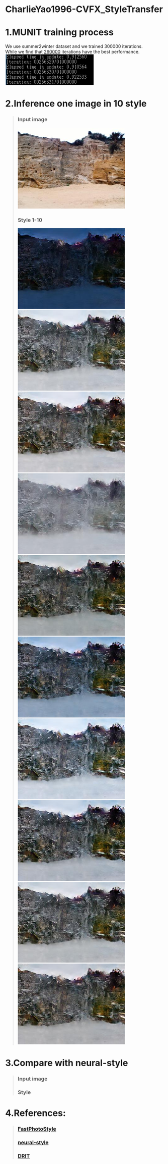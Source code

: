 # CharlieYao1996-CVFX_StyleTransfer

  # 1.MUNIT training process 
  We use summer2winter dataset and we trained 300000 iterations.
  <br>
  While we find that [260000](https://drive.google.com/open?id=1rNTlx2EP3eSrqZApuqMtahHxBug94vxM) iterations have the best performance.
  <br>
  ![image](train.png)
  # 2.Inference one image in 10 style
  >### Input image
  >![image](/summer2winter_yosemite256_1/input.jpg)
  >### Style 1-10
  >![image](/summer2winter_yosemite256_1/output000.jpg) ![image](/summer2winter_yosemite256_1/output001.jpg)
  >![image](/summer2winter_yosemite256_1/output002.jpg) ![image](/summer2winter_yosemite256_1/output003.jpg)
  >![image](/summer2winter_yosemite256_1/output004.jpg) ![image](/summer2winter_yosemite256_1/output005.jpg)
  >![image](/summer2winter_yosemite256_1/output006.jpg) ![image](/summer2winter_yosemite256_1/output007.jpg)
  >![image](/summer2winter_yosemite256_1/output008.jpg) ![image](/summer2winter_yosemite256_1/output009.jpg)
  
  # 3.Compare with neural-style
  >### Input image
  >### Style
  # 4.References:
  >### [FastPhotoStyle](https://github.com/NVIDIA/FastPhotoStyle)
  >### [neural-style](https://github.com/anishathalye/neural-style)
  >### [DRIT](https://github.com/HsinYingLee/DRIT)



